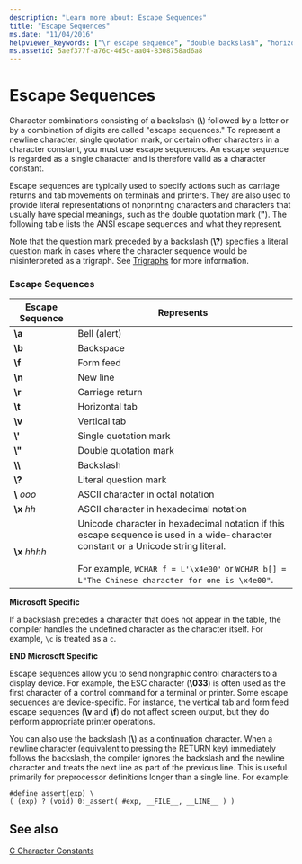 ```yaml
---
description: "Learn more about: Escape Sequences"
title: "Escape Sequences"
ms.date: "11/04/2016"
helpviewer_keywords: ["\r escape sequence", "double backslash", "horizontal-tab \t escape sequence", "(') single quotation mark", "bell character \a escape sequence", "escape sequences", "hexadecimal escape sequence", "carriage returns", "tab \t escape sequence", "\f escape sequence", "quotation marks, single", "form feed \f escape sequence", "\v escape sequence", "control character escape sequences", "\ symbol in escape sequences", "octal escape sequence", "escape characters", "newline character \n escape sequence", "nongraphic control characters", "question mark, literal", "\n escape sequence", "vertical tab \v escape sequence", "\a escape sequence", "? symbol", "? symbol, escape sequence character", "\t escape sequence", "backspace escape sequence"]
ms.assetid: 5aef377f-a76c-4d5c-aa04-8308758ad6a8
---
```

# Escape Sequences

Character combinations consisting of a backslash (**\\**) followed by a letter or by a combination of digits are called "escape sequences." To represent a newline character, single quotation mark, or certain other characters in a character constant, you must use escape sequences. An escape sequence is regarded as a single character and is therefore valid as a character constant.

Escape sequences are typically used to specify actions such as carriage returns and tab movements on terminals and printers. They are also used to provide literal representations of nonprinting characters and characters that usually have special meanings, such as the double quotation mark (**"**). The following table lists the ANSI escape sequences and what they represent.

Note that the question mark preceded by a backslash (**\\?**) specifies a literal question mark in cases where the character sequence would be misinterpreted as a trigraph. See [Trigraphs](../c-language/trigraphs.md) for more information.

### Escape Sequences

|Escape Sequence|Represents|
|---------------------|----------------|
|**\a**|Bell (alert)|
|**\b**|Backspace|
|**\f**|Form feed|
|**\n**|New line|
|**\r**|Carriage return|
|**\t**|Horizontal tab|
|**\v**|Vertical tab|
|**\\'**|Single quotation mark|
|**\\"**|Double quotation mark|
|**\\\\**|Backslash|
|**\\?**|Literal question mark|
|**\\** *ooo*|ASCII character in octal notation|
|**\x** *hh*|ASCII character in hexadecimal notation|
|**\x** *hhhh*|Unicode character in hexadecimal notation if this escape sequence is used in a wide-character constant or a Unicode string literal.<br /><br /> For example, `WCHAR f = L'\x4e00'` or `WCHAR b[] = L"The Chinese character for one is \x4e00"`.|

**Microsoft Specific**

If a backslash precedes a character that does not appear in the table, the compiler handles the undefined character as the character itself. For example, `\c` is treated as a `c`.

**END Microsoft Specific**

Escape sequences allow you to send nongraphic control characters to a display device. For example, the ESC character (**\033**) is often used as the first character of a control command for a terminal or printer. Some escape sequences are device-specific. For instance, the vertical tab and form feed escape sequences (**\v** and **\f**) do not affect screen output, but they do perform appropriate printer operations.

You can also use the backslash (**\\**) as a continuation character. When a newline character (equivalent to pressing the RETURN key) immediately follows the backslash, the compiler ignores the backslash and the newline character and treats the next line as part of the previous line. This is useful primarily for preprocessor definitions longer than a single line. For example:

```
#define assert(exp) \
( (exp) ? (void) 0:_assert( #exp, __FILE__, __LINE__ ) )
```

## See also

[C Character Constants](../c-language/c-character-constants.md)
